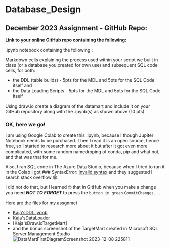 # Database_Design

## December 2023 Assignment - GitHub Repo:
**Link to your online GitHub repo containing the following:**

.ipynb notebook containing the following :

Markdown cells explaining the process used within your script we built in class (or a database you created for own use) and subsequent SQL code cells, for both: 
-  the DDL (table builds) - 5pts for the MDL and 5pts for the SQL Code itself and
-  the Data Loading Scripts - 5pts for the MDL and 5pts for the SQL Code itself

Using draw.io create a diagram of the datamart and include it on your GitHub repository along with the .ipynb(s) as shown above (10 pts)

### OK, here we go!
I am using Google Colab to create this .ipynb, because I though Jupiter Notebook needs to be purchased. Then I read it is an open source, hence free, so I started to research more about it but after it got even more complicated, with some random namedroping of conda, pip and what not, and that was that for me.

Also, I ran SQL code in The Azure Data Studio, because when I tried to run it in the Colab I got ### SyntaxError: [invalid syntax](https://colab.research.google.com/drive/1rgjSfylCj5FiNVAIA0Aiag2XnTjwIe3C#scrollTo=DlyFgU63vBLm&line=14&uniqifier=1)
and they suggested I search stack overflow :weary:

I did not do that, but I learned :nerd_face: that in GitHub when you make a change you need **_NOT TO FORGET_** to press the `button in green`   <code style="green : name_color">CommitChanges...</code>

Here are the files for my assgnmet 
-  [Kaja'sDDL.iypnb](https://github.com/KajaMarinsek/Database_Design/blob/main/Kaja'sDDL.ipynb)
-  [Kaja'sDataLoader](https://github.com/KajaMarinsek/Database_Design/blob/main/Kaja'sDataLoader.ipynb)
-  [Kaja'sDraw.ioTargetMart]
-  and the bonus screenshot of the TargetMart created in Microsoft SQL Server Management Studio
![DataMartFirstDiagramScreenshot 2023-12-08 225811](https://github.com/KajaMarinsek/Database_Design/assets/148265391/043257da-5db4-4add-bd42-7ae52a5d274b)
